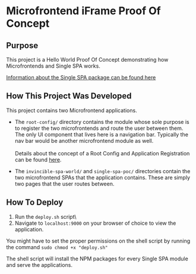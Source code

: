 # Microfrontend iFrame Proof Of Concept

## Purpose
This project is a Hello World Proof Of Concept demonstrating how Microfrontends and Single SPA works.

[Information about the Single SPA package can be found here](https://single-spa.js.org/docs/faq/)

## How This Project Was Developed
This project contains two Microfrontend applications.

- The `root-config/` directory contains the module whose sole purpose is to register the two microfrontends and route the user between them.\
The only UI component that lives here is a navigation bar. Typically the nav bar would be another microfrontend module as well.\
\
Details about the concept of a Root Config and Application Registration can be found [here](https://single-spa.js.org/docs/configuration).


- The `invincible-spa-world/` and `single-spa-poc/` directories contain the two microfrontend SPAs that the application contains. These are simply two pages that the user routes between.

## How To Deploy
1. Run the `deploy.sh` script\
2. Navigate to ```localhost:9000``` on your browser of choice to view the application.

You might have to set the proper permissions on the shell script by running the command ```sudo chmod +x "deploy.sh"```

The shell script will install the NPM packages for every Single SPA module and serve the applications.
